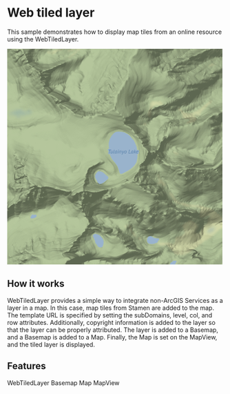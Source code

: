 # Web tiled layer

This sample demonstrates how to display map tiles from an online
resource using the WebTiledLayer.

![](screenshot.png)

## How it works

WebTiledLayer provides a simple way to integrate non-ArcGIS Services as
a layer in a map. In this case, map tiles from Stamen are added to the
map. The template URL is specified by setting the subDomains, level,
col, and row attributes. Additionally, copyright information is added to
the layer so that the layer can be properly attributed. The layer is
added to a Basemap, and a Basemap is added to a Map. Finally, the Map is
set on the MapView, and the tiled layer is displayed.

## Features

WebTiledLayer Basemap Map MapView
